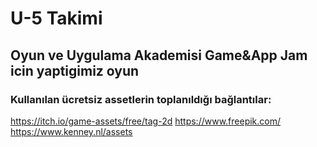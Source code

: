 # U-5 Takimi
## Oyun ve Uygulama Akademisi Game&App Jam icin yaptigimiz oyun

### Kullanılan ücretsiz assetlerin toplanıldığı bağlantılar:

https://itch.io/game-assets/free/tag-2d
https://www.freepik.com/
https://www.kenney.nl/assets
